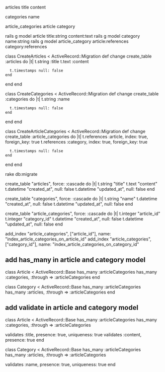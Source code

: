 articles
  title
  content
  
categories
  name
  
article_categories
  article
  category
  
rails g model article title:string content:text
rails g model category name:string
rails g model article_category article:references category:references

class CreateArticles < ActiveRecord::Migration
  def change
    create_table :articles do |t|
      t.string :title
      t.text :content

      t.timestamps null: false
    end
  end
end

class CreateCategories < ActiveRecord::Migration
  def change
    create_table :categories do |t|
      t.string :name

      t.timestamps null: false
    end
  end
end

class CreateArticleCategories < ActiveRecord::Migration
  def change
    create_table :article_categories do |t|
      t.references :article, index: true, foreign_key: true
      t.references :category, index: true, foreign_key: true

      t.timestamps null: false
    end
  end
end


rake db:migrate


  create_table "articles", force: :cascade do |t|
    t.string   "title"
    t.text     "content"
    t.datetime "created_at", null: false
    t.datetime "updated_at", null: false
  end
  
  create_table "categories", force: :cascade do |t|
    t.string   "name"
    t.datetime "created_at", null: false
    t.datetime "updated_at", null: false
  end
  
  create_table "article_categories", force: :cascade do |t|
    t.integer  "article_id"
    t.integer  "category_id"
    t.datetime "created_at",  null: false
    t.datetime "updated_at",  null: false
  end

  add_index "article_categories", ["article_id"], name: "index_article_categories_on_article_id"
  add_index "article_categories", ["category_id"], name: "index_article_categories_on_category_id"


## add has_many in article and category model
class Article < ActiveRecord::Base
  has_many :articleCategories
  has_many :categories, :through => :articleCategories
end

class Category < ActiveRecord::Base
  has_many :articleCategories
  has_many :articles, :through => :articleCategories
end

## add validate in article and category model
class Article < ActiveRecord::Base
  has_many :articleCategories
  has_many :categories, :through => :articleCategories
  
  validates :title, presence: true, uniqueness: true
  validates :content, presence: true
end

class Category < ActiveRecord::Base
  has_many :articleCategories
  has_many :articles, :through => :articleCategories
  
  validates :name, presence: true, uniqueness: true
end
